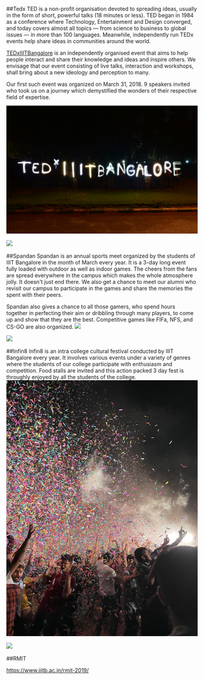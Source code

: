 ##Tedx
TED is a non-profit organisation devoted to spreading ideas, usually in the form of short, powerful talks (18 minutes or less). TED began in 1984 as a conference where Technology, Entertainment and Design converged, and today covers almost all topics — from science to business to global issues — in more than 100 languages. Meanwhile, independently run TEDx events help share ideas in communities around the world.

<a href="http://tedxiiitbangalore.com" target="_blank">TEDxIIITBangalore</a> is an independently organised event that aims to help people interact and share their knowledge and ideas and inspire others. We envisage that our event consisting of live talks, interaction and workshops, shall bring about a new ideology and perception to many. 

Our first such event was organized on March 31, 2018. 9 speakers invited who took us on a journey which demystified the wonders of their respective field of expertise.

![](images/events/ted1.jpg)

![](images/events/ted3.jpg)


##Spandan
Spandan is an annual sports meet organized by the students of IIIT Bangalore in the month of March every year. It is a 3-day long event fully loaded with outdoor as well as indoor games. The cheers from the fans are spread everywhere in the campus which makes the whole atmosphere jolly. It doesn't just end there. We also get a chance to meet our alumni who revisit our campus to participate in the games and share the memories the spent with their peers. 

Spandan also gives a chance to all those gamers, who spend hours together in perfecting their aim or dribbling through many players, to come up and show that they are the best. Competitive games like FIFa, NFS, and CS-GO are also organized.
![](images/events/football1.jpg)

![](images/events/fifa1.jpg)

##Infin8
Infin8 is an intra college cultural festival conducted by IIIT Bangalore every year. It involves various events under a variety of genres where the students of our college participate with enthusiasm and competition. Food stalls are invited and this action packed 3 day fest is throughly enjoyed by all the students of the college.
![](images/events/infin8_1.jpg)

![](images/events/infin8_2.jpg)

##RMIT

https://www.iiitb.ac.in/rmit-2019/




